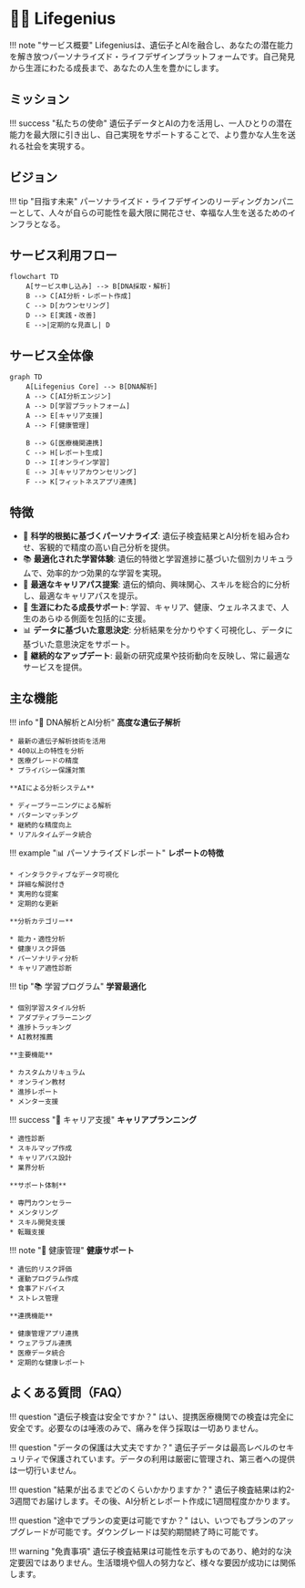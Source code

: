 # 🧬🧠 Lifegenius

!!! note "サービス概要"
    Lifegeniusは、遺伝子とAIを融合し、あなたの潜在能力を解き放つパーソナライズド・ライフデザインプラットフォームです。自己発見から生涯にわたる成長まで、あなたの人生を豊かにします。

## ミッション
!!! success "私たちの使命"
    遺伝子データとAIの力を活用し、一人ひとりの潜在能力を最大限に引き出し、自己実現をサポートすることで、より豊かな人生を送れる社会を実現する。

## ビジョン
!!! tip "目指す未来"
    パーソナライズド・ライフデザインのリーディングカンパニーとして、人々が自らの可能性を最大限に開花させ、幸福な人生を送るためのインフラとなる。

## サービス利用フロー

```mermaid
flowchart TD
    A[サービス申し込み] --> B[DNA採取・解析]
    B --> C[AI分析・レポート作成]
    C --> D[カウンセリング]
    D --> E[実践・改善]
    E -->|定期的な見直し| D
```

## サービス全体像

```mermaid
graph TD
    A[Lifegenius Core] --> B[DNA解析]
    A --> C[AI分析エンジン]
    A --> D[学習プラットフォーム]
    A --> E[キャリア支援]
    A --> F[健康管理]
    
    B --> G[医療機関連携]
    C --> H[レポート生成]
    D --> I[オンライン学習]
    E --> J[キャリアカウンセリング]
    F --> K[フィットネスアプリ連携]
```

## 特徴
* 🧬 **科学的根拠に基づくパーソナライズ**: 遺伝子検査結果とAI分析を組み合わせ、客観的で精度の高い自己分析を提供。
* 📚 **最適化された学習体験**: 遺伝的特徴と学習進捗に基づいた個別カリキュラムで、効率的かつ効果的な学習を実現。
* 🎯 **最適なキャリアパス提案**: 遺伝的傾向、興味関心、スキルを総合的に分析し、最適なキャリアパスを提示。
* 💪 **生涯にわたる成長サポート**: 学習、キャリア、健康、ウェルネスまで、人生のあらゆる側面を包括的に支援。
* 📊 **データに基づいた意思決定**: 分析結果を分かりやすく可視化し、データに基づいた意思決定をサポート。
* 🔄 **継続的なアップデート**: 最新の研究成果や技術動向を反映し、常に最適なサービスを提供。

## 主な機能

!!! info "🧬 DNA解析とAI分析"
    **高度な遺伝子解析**
    
    * 最新の遺伝子解析技術を活用
    * 400以上の特性を分析
    * 医療グレードの精度
    * プライバシー保護対策

    **AIによる分析システム**
    
    * ディープラーニングによる解析
    * パターンマッチング
    * 継続的な精度向上
    * リアルタイムデータ統合

!!! example "📊 パーソナライズドレポート"
    **レポートの特徴**
    
    * インタラクティブなデータ可視化
    * 詳細な解説付き
    * 実用的な提案
    * 定期的な更新

    **分析カテゴリー**
    
    * 能力・適性分析
    * 健康リスク評価
    * パーソナリティ分析
    * キャリア適性診断

!!! tip "📚 学習プログラム"
    **学習最適化**
    
    * 個別学習スタイル分析
    * アダプティブラーニング
    * 進捗トラッキング
    * AI教材推薦

    **主要機能**
    
    * カスタムカリキュラム
    * オンライン教材
    * 進捗レポート
    * メンター支援

!!! success "💼 キャリア支援"
    **キャリアプランニング**
    
    * 適性診断
    * スキルマップ作成
    * キャリアパス設計
    * 業界分析

    **サポート体制**
    
    * 専門カウンセラー
    * メンタリング
    * スキル開発支援
    * 転職支援

!!! note "🏃 健康管理"
    **健康サポート**
    
    * 遺伝的リスク評価
    * 運動プログラム作成
    * 食事アドバイス
    * ストレス管理

    **連携機能**
    
    * 健康管理アプリ連携
    * ウェアラブル連携
    * 医療データ統合
    * 定期的な健康レポート

## よくある質問（FAQ）

!!! question "遺伝子検査は安全ですか？"
    はい、提携医療機関での検査は完全に安全です。必要なのは唾液のみで、痛みを伴う採取は一切ありません。

!!! question "データの保護は大丈夫ですか？"
    遺伝子データは最高レベルのセキュリティで保護されています。データの利用は厳密に管理され、第三者への提供は一切行いません。

!!! question "結果が出るまでどのくらいかかりますか？"
    遺伝子検査結果は約2-3週間でお届けします。その後、AI分析とレポート作成に1週間程度かかります。

!!! question "途中でプランの変更は可能ですか？"
    はい、いつでもプランのアップグレードが可能です。ダウングレードは契約期間終了時に可能です。

!!! warning "免責事項"
    遺伝子検査結果は可能性を示すものであり、絶対的な決定要因ではありません。生活環境や個人の努力など、様々な要因が成功には関係します。
